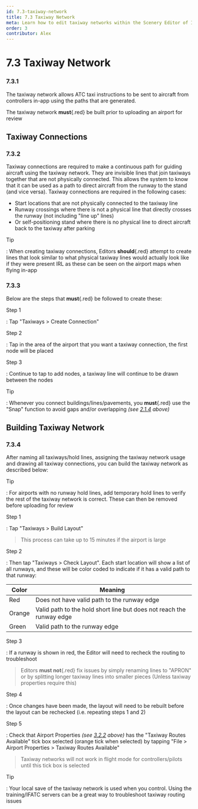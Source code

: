 ```yaml
---
id: 7.3-taxiway-network
title: 7.3 Taxiway Network
meta: Learn how to edit taxiway networks within the Scenery Editor of Infinite Flight.
order: 3
contributor: Alex
---
```




# 7.3 Taxiway Network

### 7.3.1

The taxiway network allows ATC taxi instructions to be sent to aircraft from controllers in-app using the paths that are generated.

The taxiway network **must**{.red} be built prior to uploading an airport for review



## Taxiway Connections

### 7.3.2

Taxiway connections are required to make a continuous path for guiding aircraft using the taxiway network. They are invisible lines that join taxiways together that are not physically connected. This allows the system to know that it can be used as a path to direct aircraft from the runway to the stand (and vice versa). Taxiway connections are required in the following cases:



- Start locations that are not physically connected to the taxiway line
- Runway crossings where there is not a physical line that directly crosses the runway (not including "line up" lines)
- Or self-positioning stand where there is no physical line to direct aircraft back to the taxiway after parking



Tip

: When creating taxiway connections, Editors **should**{.red} attempt to create lines that look similar to what physical taxiway lines would actually look like if they were present IRL as these can be seen on the airport maps when flying in-app



### 7.3.3

Below are the steps that **must**{.red} be followed to create these:



Step 1

: Tap "Taxiways > Create Connection" 



Step 2

: Tap in the area of the airport that you want a taxiway connection, the first node will be placed



Step 3

: Continue to tap to add nodes, a taxiway line will continue to be drawn between the nodes



Tip

: Whenever you connect buildings/lines/pavements, you **must**{.red} use the "Snap" function to avoid gaps and/or overlapping *(see [2.1.4](/guide/scenery-editor-manual/2.-user-interface/2.1-editor-screen#2.1.4) above)*  



## Building Taxiway Network

### 7.3.4

After naming all taxiways/hold lines, assigning the taxiway network usage and drawing all taxiway connections, you can build the taxiway network as described below:

Tip

: For airports with no runway hold lines, add temporary hold lines to verify the rest of the taxiway network is correct. These can then be removed before uploading for review



Step 1

: Tap "Taxiways > Build Layout"



> This process can take up to 15 minutes if the airport is large



Step 2

: Then tap "Taxiways > Check Layout". Each start location will show a list of all runways, and these will be color coded to indicate if it has a valid path to that runway: 

| Color  | Meaning                                                      |
| ------ | ------------------------------------------------------------ |
| Red    | Does not have valid path to the runway edge                  |
| Orange | Valid path to the hold short line but does not reach the runway edge |
| Green  | Valid path to the runway edge                                |



Step 3

: If a runway is shown in red, the Editor will need to recheck the routing to troubleshoot

> Editors **must not**{.red} fix issues by simply renaming lines to "APRON" or by splitting longer taxiway lines into smaller pieces (Unless taxiway properties require this)



Step 4

: Once changes have been made, the layout will need to be rebuilt before the layout can be rechecked (i.e. repeating steps 1 and 2)



Step 5

: Check that Airport Properties *(see [3.2.2](/guide/scenery-editor-manual/3.-getting-started/3.2-airport-properties#3.2.2) above)* has the "Taxiway Routes Available" tick box selected (orange tick when selected) by tapping "File > Airport Properties > Taxiway Routes Available"



> Taxiway networks will not work in flight mode for controllers/pilots until this tick box is selected

Tip

: Your local save of the taxiway network is used when you control. Using the training/IFATC servers can be a great way to troubleshoot taxiway routing issues

